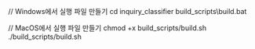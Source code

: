 // Windows에서 실행 파일 만들기
cd inquiry_classifier
build_scripts\build.bat

// MacOS에서 실행 파일 만들기
chmod +x build_scripts/build.sh
./build_scripts/build.sh